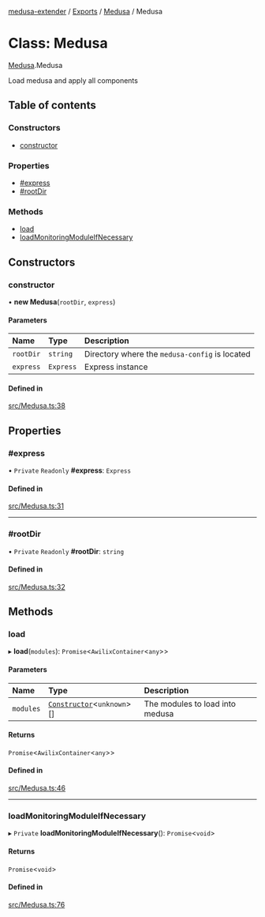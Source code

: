[medusa-extender](../README.md) / [Exports](../modules.md) / [Medusa](../modules/Medusa.md) / Medusa

# Class: Medusa

[Medusa](../modules/Medusa.md).Medusa

Load medusa and apply all components

## Table of contents

### Constructors

- [constructor](Medusa.Medusa-1.md#constructor)

### Properties

- [#express](Medusa.Medusa-1.md##express)
- [#rootDir](Medusa.Medusa-1.md##rootdir)

### Methods

- [load](Medusa.Medusa-1.md#load)
- [loadMonitoringModuleIfNecessary](Medusa.Medusa-1.md#loadmonitoringmoduleifnecessary)

## Constructors

### constructor

• **new Medusa**(`rootDir`, `express`)

#### Parameters

| Name | Type | Description |
| :------ | :------ | :------ |
| `rootDir` | `string` | Directory where the `medusa-config` is located |
| `express` | `Express` | Express instance |

#### Defined in

[src/Medusa.ts:38](https://github.com/adrien2p/medusa-extender/blob/c2d2cfc/src/Medusa.ts#L38)

## Properties

### #express

• `Private` `Readonly` **#express**: `Express`

#### Defined in

[src/Medusa.ts:31](https://github.com/adrien2p/medusa-extender/blob/c2d2cfc/src/Medusa.ts#L31)

___

### #rootDir

• `Private` `Readonly` **#rootDir**: `string`

#### Defined in

[src/Medusa.ts:32](https://github.com/adrien2p/medusa-extender/blob/c2d2cfc/src/Medusa.ts#L32)

## Methods

### load

▸ **load**(`modules`): `Promise`<`AwilixContainer`<`any`\>\>

#### Parameters

| Name | Type | Description |
| :------ | :------ | :------ |
| `modules` | [`Constructor`](../modules/types.md#constructor)<`unknown`\>[] | The modules to load into medusa |

#### Returns

`Promise`<`AwilixContainer`<`any`\>\>

#### Defined in

[src/Medusa.ts:46](https://github.com/adrien2p/medusa-extender/blob/c2d2cfc/src/Medusa.ts#L46)

___

### loadMonitoringModuleIfNecessary

▸ `Private` **loadMonitoringModuleIfNecessary**(): `Promise`<`void`\>

#### Returns

`Promise`<`void`\>

#### Defined in

[src/Medusa.ts:76](https://github.com/adrien2p/medusa-extender/blob/c2d2cfc/src/Medusa.ts#L76)
